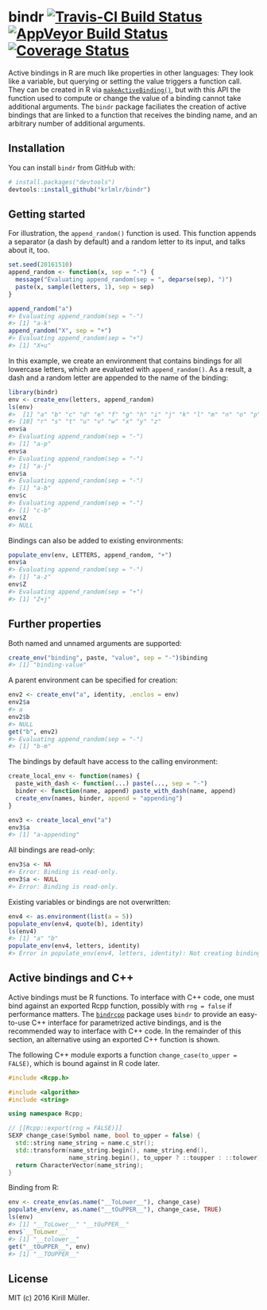
<!-- README.md is generated from README.Rmd. Please edit that file -->
bindr [![Travis-CI Build Status](https://travis-ci.org/krlmlr/bindr.svg?branch=master)](https://travis-ci.org/krlmlr/bindr) [![AppVeyor Build Status](https://ci.appveyor.com/api/projects/status/github/krlmlr/bindr?branch=master&svg=true)](https://ci.appveyor.com/project/krlmlr/bindr) [![Coverage Status](https://img.shields.io/codecov/c/github/krlmlr/bindr/master.svg)](https://codecov.io/github/krlmlr/bindr?branch=master)
========================================================================================================================================================================================================================================================================================================================================================================================================================================

Active bindings in R are much like properties in other languages: They look like a variable, but querying or setting the value triggers a function call. They can be created in R via [`makeActiveBinding()`](https://www.rdocumentation.org/packages/base/versions/3.3.1/topics/bindenv), but with this API the function used to compute or change the value of a binding cannot take additional arguments. The `bindr` package faciliates the creation of active bindings that are linked to a function that receives the binding name, and an arbitrary number of additional arguments.

Installation
------------

You can install `bindr` from GitHub with:

``` r
# install.packages("devtools")
devtools::install_github("krlmlr/bindr")
```

Getting started
---------------

For illustration, the `append_random()` function is used. This function appends a separator (a dash by default) and a random letter to its input, and talks about it, too.

``` r
set.seed(20161510)
append_random <- function(x, sep = "-") {
  message("Evaluating append_random(sep = ", deparse(sep), ")")
  paste(x, sample(letters, 1), sep = sep)
}

append_random("a")
#> Evaluating append_random(sep = "-")
#> [1] "a-k"
append_random("X", sep = "+")
#> Evaluating append_random(sep = "+")
#> [1] "X+u"
```

In this example, we create an environment that contains bindings for all lowercase letters, which are evaluated with `append_random()`. As a result, a dash and a random letter are appended to the name of the binding:

``` r
library(bindr)
env <- create_env(letters, append_random)
ls(env)
#>  [1] "a" "b" "c" "d" "e" "f" "g" "h" "i" "j" "k" "l" "m" "n" "o" "p" "q"
#> [18] "r" "s" "t" "u" "v" "w" "x" "y" "z"
env$a
#> Evaluating append_random(sep = "-")
#> [1] "a-p"
env$a
#> Evaluating append_random(sep = "-")
#> [1] "a-j"
env$a
#> Evaluating append_random(sep = "-")
#> [1] "a-b"
env$c
#> Evaluating append_random(sep = "-")
#> [1] "c-b"
env$Z
#> NULL
```

Bindings can also be added to existing environments:

``` r
populate_env(env, LETTERS, append_random, "+")
env$a
#> Evaluating append_random(sep = "-")
#> [1] "a-z"
env$Z
#> Evaluating append_random(sep = "+")
#> [1] "Z+j"
```

Further properties
------------------

Both named and unnamed arguments are supported:

``` r
create_env("binding", paste, "value", sep = "-")$binding
#> [1] "binding-value"
```

A parent environment can be specified for creation:

``` r
env2 <- create_env("a", identity, .enclos = env)
env2$a
#> a
env2$b
#> NULL
get("b", env2)
#> Evaluating append_random(sep = "-")
#> [1] "b-m"
```

The bindings by default have access to the calling environment:

``` r
create_local_env <- function(names) {
  paste_with_dash <- function(...) paste(..., sep = "-")
  binder <- function(name, append) paste_with_dash(name, append)
  create_env(names, binder, append = "appending")
}

env3 <- create_local_env("a")
env3$a
#> [1] "a-appending"
```

All bindings are read-only:

``` r
env3$a <- NA
#> Error: Binding is read-only.
env3$a <- NULL
#> Error: Binding is read-only.
```

Existing variables or bindings are not overwritten:

``` r
env4 <- as.environment(list(a = 5))
populate_env(env4, quote(b), identity)
ls(env4)
#> [1] "a" "b"
populate_env(env4, letters, identity)
#> Error in populate_env(env4, letters, identity): Not creating bindings for existing variables: a, b
```

Active bindings and C++
-----------------------

Active bindings must be R functions. To interface with C++ code, one must bind against an exported Rcpp function, possibly with `rng = false` if performance matters. The [`bindrcpp`](https://github.com/krlmlr/bindrcpp#readme) package uses `bindr` to provide an easy-to-use C++ interface for parametrized active bindings, and is the recommended way to interface with C++ code. In the remainder of this section, an alternative using an exported C++ function is shown.

The following C++ module exports a function `change_case(to_upper = FALSE)`, which is bound against in R code later.

``` cpp
#include <Rcpp.h>

#include <algorithm>
#include <string>

using namespace Rcpp;

// [[Rcpp::export(rng = FALSE)]]
SEXP change_case(Symbol name, bool to_upper = false) {
  std::string name_string = name.c_str();
  std::transform(name_string.begin(), name_string.end(),
                 name_string.begin(), to_upper ? ::toupper : ::tolower);
  return CharacterVector(name_string);
}
```

Binding from R:

``` r
env <- create_env(as.name("__ToLower__"), change_case)
populate_env(env, as.name("__tOuPPER__"), change_case, TRUE)
ls(env)
#> [1] "__ToLower__" "__tOuPPER__"
env$`__ToLower__`
#> [1] "__tolower__"
get("__tOuPPER__", env)
#> [1] "__TOUPPER__"
```

License
-------

MIT (c) 2016 Kirill Müller.
